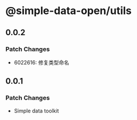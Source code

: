 # @simple-data-open/utils

## 0.0.2

### Patch Changes

- 6022616: 修复类型命名

## 0.0.1

### Patch Changes

- Simple data toolkit
